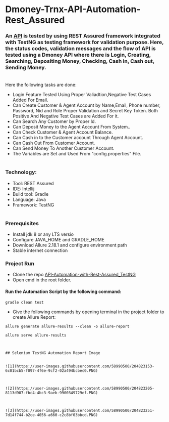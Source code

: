 # Dmoney-Trnx-API-Automation-Rest_Assured

### An [API](https://api.postman.com/collections/1844288-143eb923-423f-4c91-a198-fe6e56d20e35?access_key=PMAT-01GJ3CC22Q0066PJWP3T0XHQ8G) is tested by using REST Assured framework integrated with TestNG as testing framework for validation purpose. Here, the status codes, validation messages and the flow of API is tested using a Dmoney API where there is Login, Creating, Searching, Depositing Money, Checking, Cash in, Cash out, Sending Money.<br><br>

Here the following tasks are done:
- Login Feature Tested Using Proper Valiadtion,Negative Test Cases Added For Email.
- Can Create Customer & Agent Account by Name,Email, Phone number, Password, Nid and Role Proper Validation and Secret Key Token. Both Positive And Negative Test Cases are Added For it.
- Can Search Any Customer by Proper Id.
- Can Deposit Money to the Agent Account From System..
- Can Check Customer & Agent Account Balance.
- Can Cash in to the Customer account Through Agent Account.
- Can Cash Out From Customer Account.
- Can Send Money To Another Customer Account.
- The Variables are Set and Used From "config.properties" File.<br><br>

### Technology: </br>
- Tool: REST Assured
- IDE: Intellij
- Build tool: Gradle
- Language: Java
- Framework: TestNG<br><br>

### Prerequisites</br>
- Install jdk 8 or any LTS versio
- Configure JAVA_HOME and GRADLE_HOME
- Download Allure 2.18.1 and configure environment path
- Stable internet connection

### Project Run
- Clone the repo [API-Automation-with-Rest-Assured_TestNG](https://github.com/ahnafahmad/Dmoney-Trnx-API-Automation-Rest_Assured.git)
- Open cmd in the root folder.
#### Run the Automation Script by the following command:
 ```
 gradle clean test 
 ```
 
 - Give the following commands by opening terminal in the project folder to create Allure Report:
```
allure generate allure-results --clean -o allure-report
 ```
 ```
 allure serve allure-results
```
```


## Selenium TestNG Automation Report Image


![1](https://user-images.githubusercontent.com/58990500/204823153-6c01bcb5-f097-4f6e-9cf2-02a494bcbec0.PNG)



![2](https://user-images.githubusercontent.com/58990500/204823205-8113d907-fbc4-4bc3-9aeb-9900349729ef.PNG)



![3](https://user-images.githubusercontent.com/58990500/204823251-7d14f744-b2ce-4056-a660-c2c8bf03bbcd.PNG)

